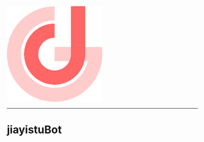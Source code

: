 <div class="logo">
    <img width="50%" src="./docs/logo.png" alt="logo" >
</div>


-----

# jiayistuBot


<style>
    .logo{
        align-content: center;
    }
</style>